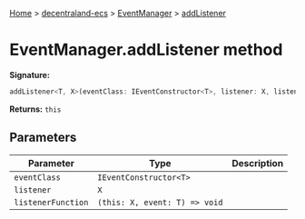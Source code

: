 [Home](./index) &gt; [decentraland-ecs](./decentraland-ecs.md) &gt; [EventManager](./decentraland-ecs.eventmanager.md) &gt; [addListener](./decentraland-ecs.eventmanager.addlistener.md)

# EventManager.addListener method


**Signature:**
```javascript
addListener<T, X>(eventClass: IEventConstructor<T>, listener: X, listenerFunction: (this: X, event: T) => void): this;
```
**Returns:** `this`

## Parameters

|  Parameter | Type | Description |
|  --- | --- | --- |
|  `eventClass` | `IEventConstructor<T>` |  |
|  `listener` | `X` |  |
|  `listenerFunction` | `(this: X, event: T) => void` |  |

